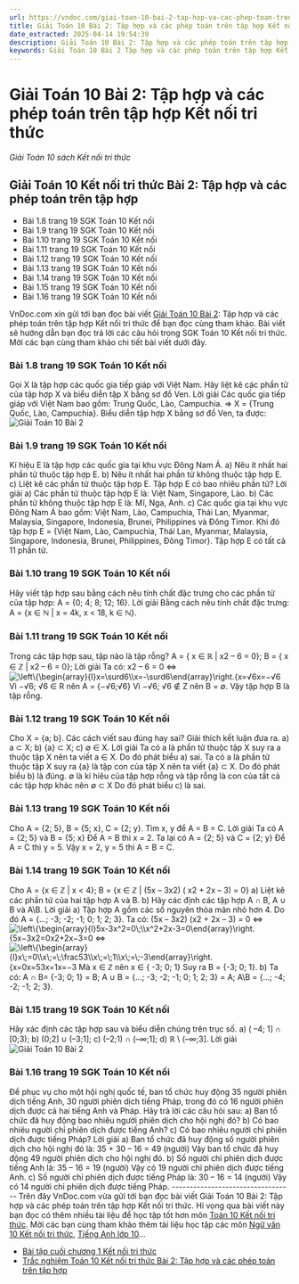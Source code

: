```yaml
---
url: https://vndoc.com/giai-toan-10-bai-2-tap-hop-va-cac-phep-toan-tren-tap-hop-kntt-271442
title: Giải Toán 10 Bài 2: Tập hợp và các phép toán trên tập hợp Kết nối tri thức - Giải Toán 10 sách Kết nối tri thức - VnDoc.com
date_extracted: 2025-04-14 19:54:39
description: Giải Toán 10 Bài 2: Tập hợp và các phép toán trên tập hợp Kết nối tri thức vừa được VnDoc.com sưu tầm và gửi tới bạn đọc cùng tham khảo.
keywords: Giải Toán 10 Bài 2 Tập hợp và các phép toán trên tập hợp Kết nối tri thức,Giải Toán 10 Bài 2,Tập hợp và các phép toán trên tập hợp,giải toán 10,toán 10,toán 10 Kết nối tri thức,toán 10 bài 2,toán 10 kết nối
---
```


# Giải Toán 10 Bài 2: Tập hợp và các phép toán trên tập hợp Kết nối tri thức
 _Giải Toán 10 sách Kết nối tri thức_
## Giải Toán 10 Kết nối tri thức Bài 2: Tập hợp và các phép toán trên tập hợp
  * Bài 1.8 trang 19 SGK Toán 10 Kết nối
  * Bài 1.9 trang 19 SGK Toán 10 Kết nối
  * Bài 1.10 trang 19 SGK Toán 10 Kết nối
  * Bài 1.11 trang 19 SGK Toán 10 Kết nối
  * Bài 1.12 trang 19 SGK Toán 10 Kết nối
  * Bài 1.13 trang 19 SGK Toán 10 Kết nối
  * Bài 1.14 trang 19 SGK Toán 10 Kết nối
  * Bài 1.15 trang 19 SGK Toán 10 Kết nối
  * Bài 1.16 trang 19 SGK Toán 10 Kết nối

VnDoc.com xin gửi tới bạn đọc bài viết [Giải Toán 10 Bài 2](<https://vndoc.com/giai-toan-10-bai-2-tap-hop-va-cac-phep-toan-tren-tap-hop-kntt-271442>): Tập hợp và các phép toán trên tập hợp Kết nối tri thức để bạn đọc cùng tham khảo. Bài viết sẽ hướng dẫn bạn đọc trả lời các câu hỏi trong SGK Toán 10 Kết nối tri thức. Mời các bạn cùng tham khảo chi tiết bài viết dưới đây.
### Bài 1.8 trang 19 SGK Toán 10 Kết nối
Gọi X là tập hợp các quốc gia tiếp giáp với Việt Nam. Hãy liệt kê các phần tử của tập hợp X và biểu diễn tập X bằng sơ đồ Ven.
Lời giải
Các quốc gia tiếp giáp với Việt Nam bao gồm: Trung Quốc, Lào, Campuchia.
⇒ X = \{Trung Quốc, Lào, Campuchia\}.
Biểu diễn tập hợp X bằng sơ đồ Ven, ta được:
![Giải Toán 10 Bài 2](https://i.vdoc.vn/data/image/2022/07/20/giai-toan-10-bai-2-kntt-1.jpg)
### Bài 1.9 trang 19 SGK Toán 10 Kết nối
Kí hiệu E là tập hợp các quốc gia tại khu vực Đông Nam Á.
a\) Nêu ít nhất hai phần tử thuộc tập hợp E.
b\) Nêu ít nhất hai phần tử không thuộc tập hợp E.
c\) Liệt kê các phần tử thuộc tập hợp E. Tập hợp E có bao nhiêu phần tử?
Lời giải
a\) Các phần tử thuộc tập hợp E là: Việt Nam, Singapore, Lào.
b\) Các phần tử không thuộc tập hợp E là: Mĩ, Nga, Anh.
c\) Các quốc gia tại khu vực Đông Nam Á bao gồm: Việt Nam, Lào, Campuchia, Thái Lan, Myanmar, Malaysia, Singapore, Indonesia, Brunei, Philippines và Đông Timor.
Khi đó tập hợp E = \{Việt Nam, Lào, Campuchia, Thái Lan, Myanmar, Malaysia, Singapore, Indonesia, Brunei, Philippines, Đông Timor\}.
Tập hợp E có tất cả 11 phần tử.
### Bài 1.10 trang 19 SGK Toán 10 Kết nối
Hãy viết tập hợp sau bằng cách nêu tính chất đặc trưng cho các phần tử của tập hợp:
A = \{0; 4; 8; 12; 16\}.
Lời giải
Bằng cách nêu tính chất đặc trưng:
A = \{x ∈ ℕ | x = 4k, x < 18, k ∈ ℕ\}.
### Bài 1.11 trang 19 SGK Toán 10 Kết nối
Trong các tập hợp sau, tập nào là tập rỗng?
A = \{ x ∈ ℝ | x2 – 6 = 0\};
B = \{ x ∈ ℤ | x2 – 6 = 0\};
Lời giải
Ta có: x2 – 6 = 0
⇔![\\left\\{\\begin{array}{l}x=\\surd6\\\\x=-\\surd6\\end{array}\\right.](https://i.vdoc.vn/data/image/blank.png)\{x=√6x=−√6
Vì −√6; √6 ∈ R nên A = \{−√6;√6\}
Vì −√6; √6 ∉ Z nên B = ∅.
Vậy tập hợp B là tập rỗng.
### Bài 1.12 trang 19 SGK Toán 10 Kết nối
Cho X = \{a; b\}. Các cách viết sau đúng hay sai? Giải thích kết luận đưa ra.
a\) a ⊂ X;
b\) \{a\} ⊂ X;
c\) ∅ ∈ X.
Lời giải
Ta có a là phần tử thuộc tập X suy ra a thuộc tập X nên ta viết a ∈ X. Do đó phát biểu a\) sai.
Ta có a là phần tử thuộc tập X suy ra \{a\} là tập con của tập X nên ta viết \{a\} ⊂ X. Do đó phát biểu b\) là đúng.
∅ là kí hiêu của tập hợp rỗng và tập rỗng là con của tất cả các tập hợp khác nên ∅ ⊂ X Do đó phát biểu c\) là sai.
### Bài 1.13 trang 19 SGK Toán 10 Kết nối
Cho A = \{2; 5\}, B = \{5; x\}, C = \{2; y\}. Tìm x, y để A = B = C.
Lời giải
Ta có A = \{2; 5\} và B = \{5; x\}
Để A = B thì x = 2.
Ta lại có A = \{2; 5\} và C = \{2; y\}
Để A = C thì y = 5.
Vậy x = 2, y = 5 thì A = B = C.
### Bài 1.14 trang 19 SGK Toán 10 Kết nối
Cho A = \{x ∈ ℤ | x < 4\};
B = \{x ∈ ℤ | \(5x – 3x2\) \( x2 \+ 2x – 3\) = 0\}
a\) Liệt kê các phần tử của hai tập hợp A và B.
b\) Hãy các định các tập hợp A ∩ B, A ∪ B và A\B.
Lời giải
a\) Tập hợp A gồm các số nguyên thỏa mãn nhỏ hơn 4. Do đó A = \{…; -3; -2; -1; 0; 1; 2; 3\}.
Ta có: \(5x – 3x2\) \(x2 \+ 2x – 3\) = 0
⇔![\\left\\{\\begin{array}{l}5x-3x^2=0\\;\\\\x^2+2x-3=0\\end{array}\\right.](https://i.vdoc.vn/data/image/blank.png)\{5x−3x2=0x2+2x−3=0
⇔![\\left\\{\\begin{array}{l}x\\;=0\\\\x\\;=\\;\\frac53\\\\x\\;=\\;1\\\\x\\;=\\;-3\\end{array}\\right.](https://i.vdoc.vn/data/image/blank.png)\{x=0x=53x=1x=−3
Mà x ∈ ℤ nên x ∈ \{ -3; 0; 1\}
Suy ra B = \{-3; 0; 1\}.
b\) Ta có:
A ∩ B= \{-3; 0; 1\} = B;
A ∪ B = \{…; -3; -2; -1; 0; 1; 2; 3\} = A;
A\B = \{…; -4; -2; -1; 2; 3\}.
### Bài 1.15 trang 19 SGK Toán 10 Kết nối
Hãy xác định các tập hợp sau và biểu diễn chúng trên trục số.
a\) \( –4; 1\] ∩ \[0;3\);
b\) \(0;2\] ∪ \(–3;1\];
c\) \(–2;1\) ∩ \(–∞;1\];
d\) ℝ \ \(–∞;3\].
Lời giải
![Giải Toán 10 Bài 2](https://i.vdoc.vn/data/image/2022/07/20/giai-toan-10-bai-2-kntt-2.jpg)
### Bài 1.16 trang 19 SGK Toán 10 Kết nối
Để phục vụ cho một hội nghị quốc tế, ban tổ chức huy động 35 người phiên dịch tiếng Anh, 30 người phiên dịch tiếng Pháp, trong đó có 16 người phiên dịch được cả hai tiếng Anh và Pháp. Hãy trả lời các câu hỏi sau:
a\) Ban tổ chức đã huy động bao nhiêu người phiên dịch cho hội nghị đó?
b\) Có bao nhiêu người chỉ phiên dịch được tiếng Anh?
c\) Có bao nhiêu người chỉ phiên dịch được tiếng Pháp?
Lời giải
a\) Ban tổ chức đã huy động số người phiên dịch cho hội nghị đó là:
35 + 30 – 16 = 49 \(người\)
Vậy ban tổ chức đã huy động 49 người phiên dịch cho hội nghị đó.
b\) Số người chỉ phiên dịch được tiếng Anh là:
35 – 16 = 19 \(người\)
Vậy có 19 người chỉ phiên dịch được tiếng Anh.
c\) Số người chỉ phiên dịch được tiếng Pháp là:
30 – 16 = 14 \(người\)
Vậy có 14 người chỉ phiên dịch được tiếng Pháp.
\----------------------------------
Trên đây VnDoc.com vừa gửi tới bạn đọc bài viết Giải Toán 10 Bài 2: Tập hợp và các phép toán trên tập hợp Kết nối tri thức. Hi vọng qua bài viết này bạn đọc có thêm nhiều tài liệu để học tập tốt hơn môn [Toán 10 Kết nối tri thức](<https://vndoc.com/toan-10-ket-noi-tri-thuc-tap1>). Mời các bạn cùng tham khảo thêm tài liệu học tập các môn [Ngữ văn 10 Kết nối tri thức](<https://vndoc.com/ngu-van-10-ket-noi-tri-thuc-tap1>), [Tiếng Anh lớp 10](<https://vndoc.com/tieng-anh-10i-learn-smart-world>)...
  * [Bài tập cuối chương 1 Kết nối tri thức](<https://vndoc.com/bai-tap-cuoi-chuong-1-kntt-272381>)
  * [Trắc nghiệm Toán 10 Kết nối tri thức Bài 2: Tập hợp và các phép toán trên tập hợp](<https://vndoc.com/trac-nghiem-toan-10-bai-2-kntt-288302>)

